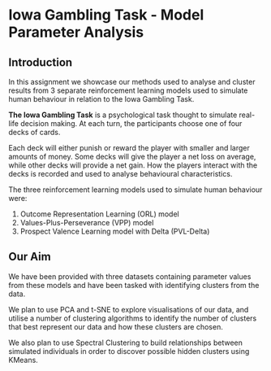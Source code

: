 # Iowa Gambling Task - Model Parameter Analysis

## Introduction

In this assignment we showcase our methods used to analyse and cluster results from 3 separate reinforcement learning models used to simulate human behaviour in relation to the Iowa Gambling Task.

**The Iowa Gambling Task** is a psychological task thought to simulate real-life decision making. At each turn, the participants choose one of four decks of cards.

Each deck will either punish or reward the player with smaller and larger amounts of money. Some decks will give the player a net loss on average, while other decks will provide a net gain. How the players interact with the decks is recorded and used to analyse behavioural characteristics.

The three reinforcement learning models used to simulate human behaviour were:

1. Outcome Representation Learning (ORL) model
2. Values-Plus-Perseverance (VPP) model
3. Prospect Valence Learning model with Delta (PVL-Delta)

## Our Aim

We have been provided with three datasets containing parameter values from these models and have been tasked with identifying clusters from the data.

We plan to use PCA and t-SNE to explore visualisations of our data, and utilise a number of clustering algorithms to identify the number of clusters that best represent our data and how these clusters are chosen.

 We also plan to use Spectral Clustering to build relationships between simulated individuals in order to discover possible hidden clusters using KMeans.
